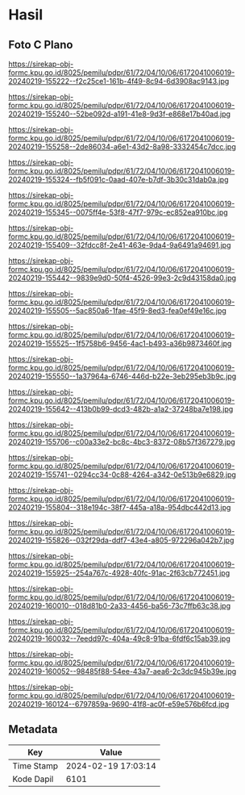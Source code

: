 # Hasil

## Foto C Plano

https://sirekap-obj-formc.kpu.go.id/8025/pemilu/pdpr/61/72/04/10/06/6172041006019-20240219-155222--f2c25ce1-161b-4f49-8c94-6d3908ac9143.jpg

https://sirekap-obj-formc.kpu.go.id/8025/pemilu/pdpr/61/72/04/10/06/6172041006019-20240219-155240--52be092d-a191-41e8-9d3f-e868e17b40ad.jpg

https://sirekap-obj-formc.kpu.go.id/8025/pemilu/pdpr/61/72/04/10/06/6172041006019-20240219-155258--2de86034-a6e1-43d2-8a98-3332454c7dcc.jpg

https://sirekap-obj-formc.kpu.go.id/8025/pemilu/pdpr/61/72/04/10/06/6172041006019-20240219-155324--fb5f091c-0aad-407e-b7df-3b30c31dab0a.jpg

https://sirekap-obj-formc.kpu.go.id/8025/pemilu/pdpr/61/72/04/10/06/6172041006019-20240219-155345--0075ff4e-53f8-47f7-979c-ec852ea910bc.jpg

https://sirekap-obj-formc.kpu.go.id/8025/pemilu/pdpr/61/72/04/10/06/6172041006019-20240219-155409--32fdcc8f-2e41-463e-9da4-9a6491a94691.jpg

https://sirekap-obj-formc.kpu.go.id/8025/pemilu/pdpr/61/72/04/10/06/6172041006019-20240219-155442--9839e9d0-50f4-4526-99e3-2c9d43158da0.jpg

https://sirekap-obj-formc.kpu.go.id/8025/pemilu/pdpr/61/72/04/10/06/6172041006019-20240219-155505--5ac850a6-1fae-45f9-8ed3-fea0ef49e16c.jpg

https://sirekap-obj-formc.kpu.go.id/8025/pemilu/pdpr/61/72/04/10/06/6172041006019-20240219-155525--1f5758b6-9456-4ac1-b493-a36b9873460f.jpg

https://sirekap-obj-formc.kpu.go.id/8025/pemilu/pdpr/61/72/04/10/06/6172041006019-20240219-155550--1a37964a-6746-446d-b22e-3eb295eb3b9c.jpg

https://sirekap-obj-formc.kpu.go.id/8025/pemilu/pdpr/61/72/04/10/06/6172041006019-20240219-155642--413b0b99-dcd3-482b-a1a2-37248ba7e198.jpg

https://sirekap-obj-formc.kpu.go.id/8025/pemilu/pdpr/61/72/04/10/06/6172041006019-20240219-155706--c00a33e2-bc8c-4bc3-8372-08b57f367279.jpg

https://sirekap-obj-formc.kpu.go.id/8025/pemilu/pdpr/61/72/04/10/06/6172041006019-20240219-155741--0294cc34-0c88-4264-a342-0e513b9e6829.jpg

https://sirekap-obj-formc.kpu.go.id/8025/pemilu/pdpr/61/72/04/10/06/6172041006019-20240219-155804--318e194c-38f7-445a-a18a-954dbc442d13.jpg

https://sirekap-obj-formc.kpu.go.id/8025/pemilu/pdpr/61/72/04/10/06/6172041006019-20240219-155826--032f29da-ddf7-43e4-a805-972296a042b7.jpg

https://sirekap-obj-formc.kpu.go.id/8025/pemilu/pdpr/61/72/04/10/06/6172041006019-20240219-155925--254a767c-4928-40fc-91ac-2f63cb772451.jpg

https://sirekap-obj-formc.kpu.go.id/8025/pemilu/pdpr/61/72/04/10/06/6172041006019-20240219-160010--018d81b0-2a33-4456-ba56-73c7ffb63c38.jpg

https://sirekap-obj-formc.kpu.go.id/8025/pemilu/pdpr/61/72/04/10/06/6172041006019-20240219-160032--7eedd97c-404a-49c8-91ba-6fdf6c15ab39.jpg

https://sirekap-obj-formc.kpu.go.id/8025/pemilu/pdpr/61/72/04/10/06/6172041006019-20240219-160052--98485f88-54ee-43a7-aea6-2c3dc945b39e.jpg

https://sirekap-obj-formc.kpu.go.id/8025/pemilu/pdpr/61/72/04/10/06/6172041006019-20240219-160124--6797859a-9690-41f8-ac0f-e59e576b6fcd.jpg


## Metadata

| Key        | Value               |
| ---------- | ------------------- |
| Time Stamp | 2024-02-19 17:03:14 |
| Kode Dapil | 6101                |



